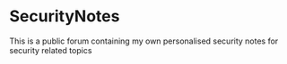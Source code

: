 # SecurityNotes
This is a public forum containing my own personalised security notes for security related topics
